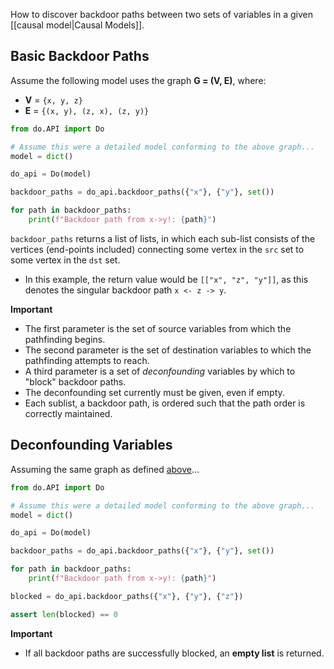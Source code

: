 How to discover backdoor paths between two sets of variables in a given [[causal model|Causal Models]].

## Basic Backdoor Paths

Assume the following model uses the graph **G = (V, E)**, where:
- **V** = ``{x, y, z}``
- **E** = ``{(x, y), (z, x), (z, y)}``

```python
from do.API import Do

# Assume this were a detailed model conforming to the above graph...
model = dict()

do_api = Do(model)

backdoor_paths = do_api.backdoor_paths({"x"}, {"y"}, set())

for path in backdoor_paths:
    print(f"Backdoor path from x->y!: {path}")
```

``backdoor_paths`` returns a list of lists, in which each sub-list consists of the vertices (end-points included) connecting some vertex in the ``src`` set to some vertex in the ``dst`` set.
- In this example, the return value would be ``[["x", "z", "y"]]``, as this denotes the singular backdoor path ``x <- z -> y``.

**Important**
- The first parameter is the set of source variables from which the pathfinding begins.
- The second parameter is the set of destination variables to which the pathfinding attempts to reach.
- A third parameter is a set of *deconfounding* variables by which to "block" backdoor paths.
- The deconfounding set currently must be given, even if empty.
- Each sublist, a backdoor path, is ordered such that the path order is correctly maintained.

## Deconfounding Variables

Assuming the same graph as defined [above](#basic-backdoor-paths)...

```python
from do.API import Do

# Assume this were a detailed model conforming to the above graph...
model = dict()

do_api = Do(model)

backdoor_paths = do_api.backdoor_paths({"x"}, {"y"}, set())

for path in backdoor_paths:
    print(f"Backdoor path from x->y!: {path}")

blocked = do_api.backdoor_paths({"x"}, {"y"}, {"z"})

assert len(blocked) == 0
```

**Important**
- If all backdoor paths are successfully blocked, an **empty list** is returned.

